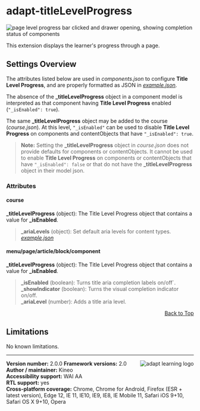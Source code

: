 # adapt-titleLevelProgress  

<img src="https://github.com/cgkineo/adapt-titleLevelProgress/wiki/adapt-clp.gif.gif" alt="page level progress bar clicked and drawer opening, showing completion status of components">    

This extension displays the learner's progress through a page. 

## Settings Overview

The attributes listed below are used in *components.json* to configure **Title Level Progress**, and are properly formatted as JSON in [*example.json*](https://github.com/cgkineo/adapt-titleLevelProgress/blob/master/example.json). 

The absence of the **_titleLevelProgress** object in a component model is interpreted as that component having **Title Level Progress** enabled (`"_isEnabled": true`). 

The same **_titleLevelProgress** object may be added to the course (*course.json*). At this level, `"_isEnabled"` can be used to disable **Title Level Progress** on components and contentObjects that have `"_isEnabled": true`.  
>**Note:** Setting the **_titleLevelProgress** object in *course.json* does not provide defaults for components or contentObjects. It cannot be used to enable **Title Level Progress** on components or contentObjects that have `"_isEnabled": false` or that do not have the **_titleLevelProgress** object in their model json.

### Attributes

#### course
**_titleLevelProgress** (object):  The Title Level Progress object that contains a value for **_isEnabled**.  
>**_ariaLevels** (object): Set default aria levels for content types. [*example.json*](https://github.com/cgkineo/adapt-titleLevelProgress/blob/master/example.json)  

#### menu/page/article/block/component
**_titleLevelProgress** (object):  The Title Level Progress object that contains a value for **_isEnabled**.  
>**_isEnabled** (boolean): Turns title aria completion labels on/off`.  
>**_showIndicator** (boolean): Turns the visual completion indicator on/off.  
>**_ariaLevel** (number): Adds a title aria level.  
  
  
<div float align=right><a href="#top">Back to Top</a></div> 

## Limitations
 
No known limitations.  

----------------------------
**Version number:**  2.0.0   <a href="https://community.adaptlearning.org/" target="_blank"><img src="https://github.com/adaptlearning/documentation/blob/master/04_wiki_assets/plug-ins/images/adapt-logo-mrgn-lft.jpg" alt="adapt learning logo" align="right"></a> 
**Framework versions:**  2.0     
**Author / maintainer:** Kineo   
**Accessibility support:** WAI AA   
**RTL support:** yes  
**Cross-platform coverage:** Chrome, Chrome for Android, Firefox (ESR + latest version), Edge 12, IE 11, IE10, IE9, IE8, IE Mobile 11, Safari iOS 9+10, Safari OS X 9+10, Opera    
